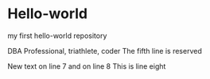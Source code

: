 # Hello-world
my first hello-world repository

DBA Professional, triathlete, coder
The fifth line is reserved

New text on line 7 and on line 8
This is line eight

